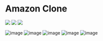 # Amazon Clone
[![](https://img.shields.io/badge/Clone%20of-Amazon-FF9900?style=for-the-badge&logo=Amazon)](https://clone-e920f.web.app/ "Amazon")
[![](https://img.shields.io/badge/Built%20With-React-33a0bd?style=for-the-badge&logo=React)](https://reactjs.org/ "React")
[![](https://img.shields.io/badge/Deploy%20To-FireBase-FFCB2B?style=for-the-badge&logo=Firebase)](https://clone-e920f.web.app/ "Amazon")

![image](https://user-images.githubusercontent.com/59636993/146687516-2c1aabb0-1250-4d14-926b-d5a1e8a2f67a.png)
![image](https://user-images.githubusercontent.com/59636993/146687540-bddc47bb-f46d-413c-b2d2-dc02252fb913.png)
![image](https://user-images.githubusercontent.com/59636993/146687546-79cfef48-42bc-4a70-859b-770733a3ae4a.png)
![image](https://user-images.githubusercontent.com/59636993/146687552-59941717-3ddc-4b37-a8ff-aff97959a44a.png)
![image](https://user-images.githubusercontent.com/59636993/146687566-9756543a-60e0-4292-bc14-eda8be54a7b2.png)

